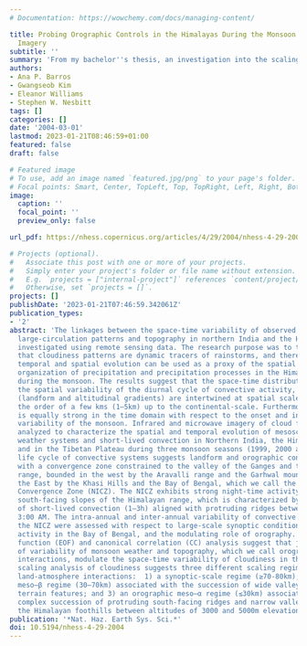 ```yaml
---
# Documentation: https://wowchemy.com/docs/managing-content/

title: Probing Orographic Controls in the Himalayas During the Monsoon Using Satellite
  Imagery
subtitle: ''
summary: 'From my bachelor''s thesis, an investigation into the scaling of cloud formation over the Himalayas. Figures 14-18.'
authors:
- Ana P. Barros
- Gwangseob Kim
- Eleanor Williams
- Stephen W. Nesbitt
tags: []
categories: []
date: '2004-03-01'
lastmod: 2023-01-21T08:46:59+01:00
featured: false
draft: false

# Featured image
# To use, add an image named `featured.jpg/png` to your page's folder.
# Focal points: Smart, Center, TopLeft, Top, TopRight, Left, Right, BottomLeft, Bottom, BottomRight.
image:
  caption: ''
  focal_point: ''
  preview_only: false

url_pdf: https://nhess.copernicus.org/articles/4/29/2004/nhess-4-29-2004.pdf

# Projects (optional).
#   Associate this post with one or more of your projects.
#   Simply enter your project's folder or file name without extension.
#   E.g. `projects = ["internal-project"]` references `content/project/deep-learning/index.md`.
#   Otherwise, set `projects = []`.
projects: []
publishDate: '2023-01-21T07:46:59.342061Z'
publication_types:
- '2'
abstract: 'The linkages between the space-time variability of observed clouds, rainfall,
  large-circulation patterns and topography in northern India and the Himalayas were
  investigated using remote sensing data. The research purpose was to test the hypothesis
  that cloudiness patterns are dynamic tracers of rainstorms, and therefore their
  temporal and spatial evolution can be used as a proxy of the spatial and temporal
  organization of precipitation and precipitation processes in the Himalayan range
  during the monsoon. The results suggest that the space-time distribution of precipitation,
  the spatial variability of the diurnal cycle of convective activity, and the terrain
  (landform and altitudinal gradients) are intertwined at spatial scales ranging from
  the order of a few kms (1–5km) up to the continental-scale. Furthermore, this relationship
  is equally strong in the time domain with respect to the onset and intra-seasonal
  variability of the monsoon. Infrared and microwave imagery of cloud fields were
  analyzed to characterize the spatial and temporal evolution of mesoscale convective
  weather systems and short-lived convection in Northern India, the Himalayan range,
  and in the Tibetan Plateau during three monsoon seasons (1999, 2000 and 2001). The
  life cycle of convective systems suggests landform and orographic controls consistent
  with a convergence zone constrained to the valley of the Ganges and the Himalayan
  range, bounded in the west by the Aravalli range and the Garhwal mountains and in
  the East by the Khasi Hills and the Bay of Bengal, which we call the Northern India
  Convergence Zone (NICZ). The NICZ exhibits strong night-time activity along the
  south-facing slopes of the Himalayan range, which is characterized by the development
  of short-lived convection (1–3h) aligned with protruding ridges between 1:00 and
  3:00 AM. The intra-annual and inter-annual variability of convective activity in
  the NICZ were assessed with respect to large-scale synoptic conditions, monsoon
  activity in the Bay of Bengal, and the modulating role of orography. Empirical orthogonal
  function (EOF) and canonical correlation (CC) analysis suggest that joint modes
  of variability of monsoon weather and topography, which we call orographic land-atmosphere
  interactions, modulate the space-time variability of cloudiness in the region. Finally,
  scaling analysis of cloudiness suggests three different scaling regimes of orographic
  land-atmosphere interactions:  1) a synoptic-scale regime (≥70-80km); 2) an orographic
  meso–β regime (30–70km) associated with the succession of wide valleys and bulky
  terrain features; and 3) an orographic meso–α regime (≤30km) associated with the
  complex succession of protruding south-facing ridges and narrow valleys that characterize
  the Himalayan foothills between altitudes of 3000 and 5000m elevations.'
publication: '*Nat. Haz. Earth Sys. Sci.*'
doi: 10.5194/nhess-4-29-2004
---
```

